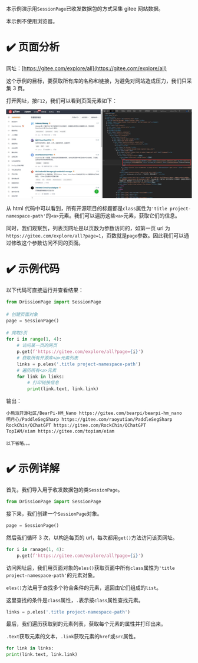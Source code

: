 本示例演示用`SessionPage`已收发数据包的方式采集 gitee 网站数据。

本示例不使用浏览器。

# ✔️ 页面分析

网址：[https://gitee.com/explore/all](https://gitee.com/explore/all)

这个示例的目标，要获取所有库的名称和链接，为避免对网站造成压力，我们只采集 3 页。

打开网址，按`F12`，我们可以看到页面元素如下：

![](gitee_2.jpg)

从 html 代码中可以看到，所有开源项目的标题都是`class`属性为`'title project-namespace-path'`的`<a>`元素。我们可以遍历这些`<a>`元素，获取它们的信息。

同时，我们观察到，列表页网址是以页数为参数访问的，如第一页 url 为`https://gitee.com/explore/all?page=1`，页数就是`page`参数。因此我们可以通过修改这个参数访问不同的页面。

# ✔️ 示例代码

以下代码可直接运行并查看结果：

```python
from DrissionPage import SessionPage

# 创建页面对象
page = SessionPage()

# 爬取3页
for i in range(1, 4):
    # 访问某一页的网页
    p.get(f'https://gitee.com/explore/all?page={i}')
    # 获取所有开源库<a>元素列表
    links = p.eles('.title project-namespace-path')
    # 遍历所有<a>元素
    for link in links:
        # 打印链接信息
        print(link.text, link.link)
```

输出：

```
小熊派开源社区/BearPi-HM_Nano https://gitee.com/bearpi/bearpi-hm_nano
明月心/PaddleSegSharp https://gitee.com/raoyutian/PaddleSegSharp
RockChin/QChatGPT https://gitee.com/RockChin/QChatGPT
TopIAM/eiam https://gitee.com/topiam/eiam

以下省略。。。
```

# ✔️ 示例详解

首先，我们导入用于收发数据包的类`SessionPage`。

```python
from DrissionPage import SessionPage
```

接下来，我们创建一个`SessionPage`对象。

```python
page = SessionPage()
```

然后我们循环 3 次，以构造每页的 url，每次都用`get()`方法访问该页网址。

```python
for i in ranage(1, 4):
    p.get(f'https://gitee.com/explore/all?page={i}')
```

访问网址后，我们用页面对象的`eles()`获取页面中所有`class`属性为`'title project-namespace-path'`的元素对象。

`eles()`方法用于查找多个符合条件的元素，返回由它们组成的`list`。

这里查找的条件是`class`属性，`.`表示按`class`属性查找元素。

```python
links = p.eles('.title project-namespace-path')
```

最后，我们遍历获取到的元素列表，获取每个元素的属性并打印出来。

`.text`获取元素的文本，`.link`获取元素的`href`或`src`属性。

```python
for link in links:
print(link.text, link.link)
```
